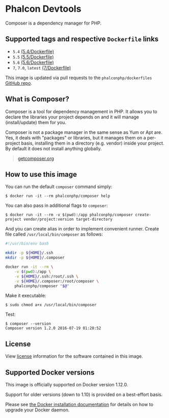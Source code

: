 # Phalcon Devtools

Composer is a dependency manager for PHP.

## Supported tags and respective `Dockerfile` links

* `5.4` [(5.4/Dockerfile)](https://github.com/phalcon/dockerfiles/tree/master/composer/5.4)
* `5.5` [(5.5/Dockerfile)](https://github.com/phalcon/dockerfiles/tree/master/composer/5.5)
* `5.6` [(5.6/Dockerfile)](https://github.com/phalcon/dockerfiles/tree/master/composer/5.6)
* `7`, `7.0`, `latest` [(7/Dockerfile)](https://github.com/phalcon/dockerfiles/tree/master/composer/7)

This image is updated via pull requests to the `phalconphp/dockerfiles` [GitHub repo](https://github.com/phalcon/dockerfiles).

## What is Composer?

Composer is a tool for dependency management in PHP. It allows you to declare the libraries your project depends on and it will manage (install/update) them for you.

Composer is not a package manager in the same sense as Yum or Apt are. Yes, it deals with "packages" or libraries, but it manages them on a per-project basis, installing them in a directory (e.g. vendor) inside your project. By default it does not install anything globally.

> [getcomposer.org](https://getcomposer.org)

## How to use this image

You can run the default `composer` command simply:

```
$ docker run -it --rm phalconphp/composer help
```

You can also pass in additional flags to `composer`:

```
$ docker run -it --rm -v $(pwd):/app phalconphp/composer create-project vendor/project:version target-directory
```

And you can create alias in order to implement convenient runner. Create file called `/usr/local/bin/composer` as follows:

```sh
#!/usr/bin/env bash

mkdir -p ${HOME}/.ssh
mkdir -p ${HOME}/.composer

docker run -it --rm \
    -v $(pwd):/app \
    -v ${HOME}/.ssh:/root/.ssh \
    -v ${HOME}/.composer:/root/composer \
    phalconphp/composer "$@"
```

Make it executable:

```
$ sudo chmod a+x /usr/local/bin/composer
```

Test:

```
$ composer --version
Composer version 1.2.0 2016-07-19 01:28:52
```

## License

View [license](https://github.com/composer/composer/blob/master/LICENSE) information for the software contained in this image.

## Supported Docker versions

This image is officially supported on Docker version 1.12.0.

Support for older versions (down to 1.10) is provided on a best-effort basis.

Please see [the Docker installation documentation](https://docs.docker.com/installation/) for details on how to upgrade your Docker daemon.
